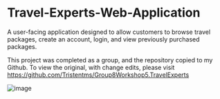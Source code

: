 # Travel-Experts-Web-Application
A user-facing application designed to allow customers to browse travel packages, create an account, login, and view previously purchased packages.

This project was completed as a group, and the repository copied to my Github. To view the original, with change edits, please visit https://github.com/Tristentms/Group8Workshop5.TravelExperts

![image](https://user-images.githubusercontent.com/74616516/109851032-69b93b00-7c10-11eb-9d80-3a4ee3b43a3c.png)
